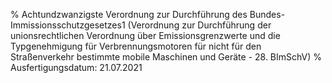 % Achtundzwanzigste Verordnung zur Durchführung des Bundes-Immissionsschutzgesetzes1  (Verordnung zur Durchführung der unionsrechtlichen Verordnung über Emissionsgrenzwerte und die Typgenehmigung für Verbrennungsmotoren für nicht für den Straßenverkehr bestimmte mobile Maschinen und Geräte - 28. BImSchV)
% Ausfertigungsdatum: 21.07.2021
 